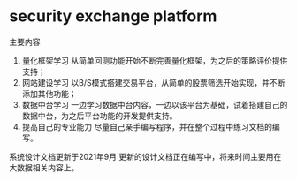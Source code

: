# security exchange platform
主要内容
1.  量化框架学习
  从简单回测功能开始不断完善量化框架，为之后的策略评价提供支持；
2.  网站建设学习
  以B/S模式搭建交易平台，从简单的股票筛选开始实现，并不断添加其他功能；
3.  数据中台学习
  一边学习数据中台内容，一边以该平台为基础，试着搭建自己的数据中台，为之后平台功能的开发提供支持。
4.  提高自己的专业能力
  尽量自己亲手编写程序，并在整个过程中练习文档的编写。

系统设计文档更新于2021年9月
更新的设计文档正在编写中，将来时间主要用在大数据相关内容上。
